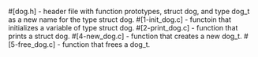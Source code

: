 #[dog.h] - header file with function prototypes, struct dog, and type dog_t as a new name for the type struct dog.
#[1-init_dog.c] - functoin that initializes a variable of type struct dog.
#[2-print_dog.c] - function that prints a struct dog.
#[4-new_dog.c] - function that creates a new dog_t.
#[5-free_dog.c] - function that frees a dog_t.
